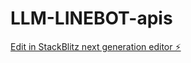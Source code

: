# LLM-LINEBOT-apis

[Edit in StackBlitz next generation editor ⚡️](https://stackblitz.com/~/github.com/Starmoon-fake/LLM-LINEBOT-apis)